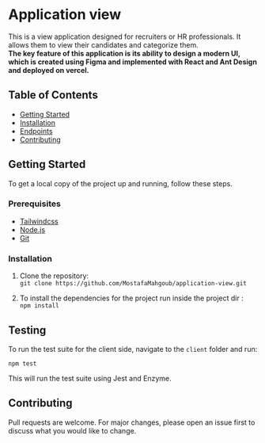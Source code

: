 # Application view

This is a view application designed for recruiters or HR professionals. It allows them to view their candidates and categorize them.<br>
**The key feature of this application is its ability to design a modern UI, which is created using Figma and implemented with React and Ant Design and deployed on vercel.**

## Table of Contents
- [Getting Started](#getting-started)
- [Installation](#installation)
- [Endpoints](#endpoints)
- [Contributing](#contributing)

## Getting Started

To get a local copy of the project up and running, follow these steps.

### Prerequisites
- [Tailwindcss](https://tailwindcss.com)
- [Node.js](https://nodejs.org)
- [Git](https://git-scm.com)

### Installation

1. Clone the repository: <br>
`git clone https://github.com/MostafaMahgoub/application-view.git`

2. To install the dependencies for the project run inside the project dir : <br>
`npm install`


## Testing


To run the test suite for the client side, navigate to the `client` folder and run:

`npm test`

This will run the test suite using Jest and Enzyme.

## Contributing

Pull requests are welcome. For major changes, please open an issue first to discuss what you would like to change.